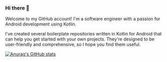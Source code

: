 ### Hi there 👋

Welcome to my GitHub account! I'm a software engineer with a passion for Android development using Kotlin.

I've created several boilerplate repositories written in Kotlin for Android that can help you get started with your own projects. They're designed to be user-friendly and comprehensive, so I hope you find them useful.

[![Anurag's GitHub stats](https://github-readme-stats.vercel.app/api?username=aregpetrosyan&count_private=true&show_icons=true)](https://github.com/anuraghazra/github-readme-stats)

<!--
**aregpetrosyan/aregpetrosyan** is a ✨ _special_ ✨ repository because its `README.md` (this file) appears on your GitHub profile.

Here are some ideas to get you started:

- 🔭 I’m currently working on ...
- 🌱 I’m currently learning ...
- 👯 I’m looking to collaborate on ...
- 🤔 I’m looking for help with ...
- 💬 Ask me about ...
- 📫 How to reach me: ...
- 😄 Pronouns: ...
- ⚡ Fun fact: ...
-->
